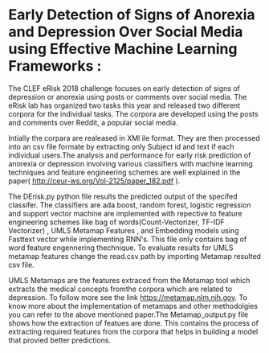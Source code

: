 # Early Detection of Signs of Anorexia and Depression Over Social Media using Effective Machine Learning Frameworks :

The CLEF eRisk 2018 challenge focuses on early detection of signs of depression or anorexia using posts or comments over social
media. The eRisk lab has organized two tasks this year and released two different corpora for the individual tasks. The corpora are developed using the posts and comments over Reddit, a popular social media.

Intially the corpara are realeased in XMl ile format. They are then processed into an csv file formate by extracting only Subject id and text if each individual users.The analysis and performance for early risk prediction of anorexia or depression involving  various classifiers with machine learning techniques and feature engineering schemes are well explained  in the paper( http://ceur-ws.org/Vol-2125/paper_182.pdf ). 

The DErisk.py  python file results the predicted output of the specifed classifer. 
The classifiers are ada boost, random forest, logistic regression and support vector machine are implemented with repective to  feature engineering schemes like bag of words(Count-Vectorizer, TF-IDF Vectorizer) , UMLS Metamap Features , and Embedding models  using Fasttext vector while implementing RNN's. This file only contains bag of word feature engennering thechnique. To evaluate results for UMLS metamap features change the read.csv path by importing Metamap resulted csv file.

UMLS Metamaps are the features extraced from the Metamap tool which extracts the medical concepts fromthe corpora which are related to depression. To follow more see the link https://metamap.nlm.nih.gov. To know more about the implementation of metamaps and other methodolgies you can refer to the above mentioned paper.The Metamap_output.py file shows how the extraction of featues are done.
This contains the process of extracting  required features from the corpora that helps in building a model that provied better predictions.
